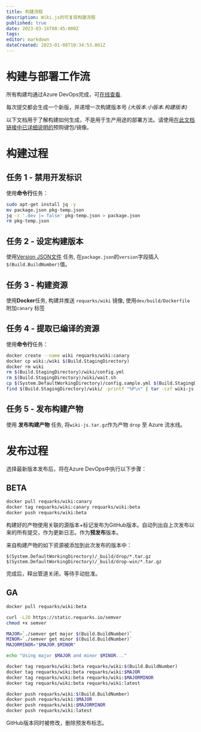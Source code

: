 ```yaml
---
title: 构建流程
description: Wiki.js的可复现构建流程
published: true
date: 2023-03-16T08:45:000Z
tags: 
editor: markdown
dateCreated: 2023-01-08T10:34:53.861Z
---
```


# 构建与部署工作流

所有构建均通过Azure DevOps完成，可[在线查看](https://dev.azure.com/requarks/wiki/_build?definitionId=9).

每次提交都会生成一个新版，并递增一次构建版本号 *(大版本.小版本.构建版本)*

以下文档用于了解构建如何生成，不是用于生产用途的部署方法。请使用[在此文档链接中已详细说明的](/install)预购键包/镜像。

# 构建过程

## 任务 1 - 禁用开发标识

使用**命令行**任务：

```bash
sudo apt-get install jq -y
mv package.json pkg-temp.json
jq -r '.dev |= false' pkg-temp.json > package.json
rm pkg-temp.json
```

## 任务 2 - 设定构建版本

使用[Version JSON文件](https://github.com/rfennell/AzurePipelines/wiki/Version-Assemblies-and-Packages-Tasks) 任务, 在`package.json`的`version`字段插入`$(Build.BuildNumber)`值。

## 任务 3 - 构建资源
使用**Docker**任务, 构建并推送 `requarks/wiki` 镜像, 使用`dev/build/Dockerfile`附加`canary` 标签

## 任务 4 - 提取已编译的资源

使用**命令行**任务：


```bash
docker create --name wiki requarks/wiki:canary
docker cp wiki:/wiki $(Build.StagingDirectory)
docker rm wiki
rm $(Build.StagingDirectory)/wiki/config.yml
rm $(Build.StagingDirectory)/wiki/wait.sh
cp $(System.DefaultWorkingDirectory)/config.sample.yml $(Build.StagingDirectory)/wiki/config.sample.yml
find $(Build.StagingDirectory)/wiki/ -printf "%P\n" | tar -czf wiki-js.tar.gz --no-recursion -C $(Build.StagingDirectory)/wiki/ -T -
```

## 任务 5 - 发布构建产物

使用 **发布构建产物** 任务, 将`wiki-js.tar.gz`作为产物 `drop` 至 Azure 流水线。

# 发布过程

选择最新版本发布后，将在Azure DevOps中执行以下步骤：

## BETA

```bash
docker pull requarks/wiki:canary
docker tag requarks/wiki:canary requarks/wiki:beta
docker push requarks/wiki:beta
```

构建好的产物使用关联的源版本+标记发布为GitHub版本。自动列出自上次发布以来的所有提交，作为更新日志。作为**预发布**版本。

来自构建产物的如下资源被添加到此次发布的版本中：
```
$(System.DefaultWorkingDirectory)/_build/drop/*.tar.gz
$(System.DefaultWorkingDirectory)/_build/drop-win/*.tar.gz
```

完成后，释出管道关闭，等待手动批准。

## GA

```bash
docker pull requarks/wiki:beta

curl -LJO https://static.requarks.io/semver
chmod +x semver

MAJOR=`./semver get major $(Build.BuildNumber)`
MINOR=`./semver get minor $(Build.BuildNumber)`
MAJORMINOR="$MAJOR.$MINOR"

echo "Using major $MAJOR and minor $MINOR..."

docker tag requarks/wiki:beta requarks/wiki:$(Build.BuildNumber)
docker tag requarks/wiki:beta requarks/wiki:$MAJOR
docker tag requarks/wiki:beta requarks/wiki:$MAJORMINOR
docker tag requarks/wiki:beta requarks/wiki:latest

docker push requarks/wiki:$(Build.BuildNumber)
docker push requarks/wiki:$MAJOR
docker push requarks/wiki:$MAJORMINOR
docker push requarks/wiki:latest
```

GitHub版本同时被修改，删除预发布标志。

